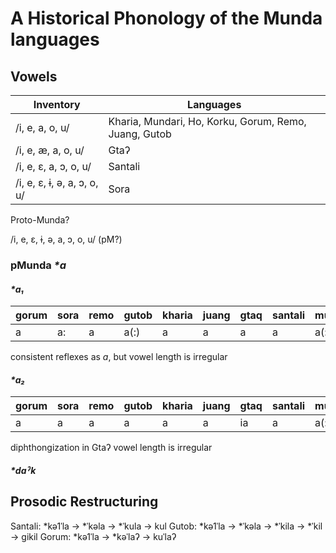 # A Historical Phonology of the Munda languages

## Vowels
|Inventory|Languages|
|---------|---------|
|/i, e, a, o, u/|Kharia, Mundari, Ho, Korku, Gorum, Remo, Juang, Gutob|
|/i, e, æ, a, o, u/|Gtaʔ|
|/i, e, ɛ, a, ɔ, o, u/|Santali|
|/i, e, ɛ, ɨ, ə, a, ɔ, o, u/|Sora|

Proto-Munda?

/i, e, ɛ, ɨ, ə, a, ɔ, o, u/ (pM?)


### pMunda _*a_

#### _*a₁_

|gorum|sora|remo|gutob|kharia|juang|gtaq|santali|mundari|ho|korwa|korku|
|-----|----|----|-----|------|-----|----|-------|-------|--|-----|-----|
|a|a:|a|a(:)|a|a|a|a|a(:)|a|a(:)|a(:)|

consistent reflexes as _a_, but vowel length is irregular

#### _*a₂_

|gorum|sora|remo|gutob|kharia|juang|gtaq|santali|mundari|ho|korwa|korku|
|-----|----|----|-----|------|-----|----|-------|-------|--|-----|-----|
|a|a|a|a|a|a|ia|a|a(:)|a(:)|a(:)|a|

diphthongization in Gtaʔ vowel length is irregular

##### _*daˀk_

## Prosodic Restructuring

Santali:    *kə1ˈla →   *ˈkəla →    *ˈkula →            kul
Gutob:      *kə1ˈla →   *ˈkəla →    *ˈkila →    *ˈkil → gikil
Gorum:      *kə1ˈla →   *kəˈlaʔ →                       kuˈlaʔ
